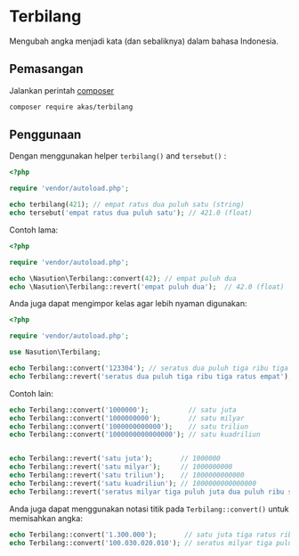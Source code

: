 # Terbilang

Mengubah angka menjadi kata (dan sebaliknya) dalam bahasa Indonesia.

## Pemasangan

Jalankan perintah [composer](http://getcomposer.org)

```bash
composer require akas/terbilang
```

## Penggunaan

Dengan menggunakan helper `terbilang()` and `tersebut()` :

```php
<?php

require 'vendor/autoload.php';

echo terbilang(421); // empat ratus dua puluh satu (string)
echo tersebut('empat ratus dua puluh satu'); // 421.0 (float)
```

Contoh lama:

```php
<?php

require 'vendor/autoload.php';

echo \Nasution\Terbilang::convert(42); // empat puluh dua
echo \Nasution\Terbilang::revert('empat puluh dua');  // 42.0 (float)
```

Anda juga dapat mengimpor kelas agar lebih nyaman digunakan:
```php
<?php

require 'vendor/autoload.php';

use Nasution\Terbilang;

echo Terbilang::convert('123304'); // seratus dua puluh tiga ribu tiga ratus empat
echo Terbilang::revert('seratus dua puluh tiga ribu tiga ratus empat'); // 123304.0 (float)
```

Contoh lain:

```php
echo Terbilang::convert('1000000');          // satu juta
echo Terbilang::convert('1000000000');       // satu milyar
echo Terbilang::convert('1000000000000');    // satu triliun
echo Terbilang::convert('1000000000000000'); // satu kuadriliun


echo Terbilang::revert('satu juta');       // 1000000
echo Terbilang::revert('satu milyar');     // 1000000000
echo Terbilang::revert('satu triliun');    // 1000000000000
echo Terbilang::revert('satu kuadriliun'); // 1000000000000000
echo Terbilang::revert('seratus milyar tiga puluh juta dua puluh ribu sepuluh'); // 100030020010.0
```

Anda juga dapat menggunakan notasi titik pada `Terbilang::convert()` untuk memisahkan angka:

```php
echo Terbilang::convert('1.300.000');       // satu juta tiga ratus ribu
echo Terbilang::convert('100.030.020.010'); // seratus milyar tiga puluh juta dua puluh ribu sepuluh
```
